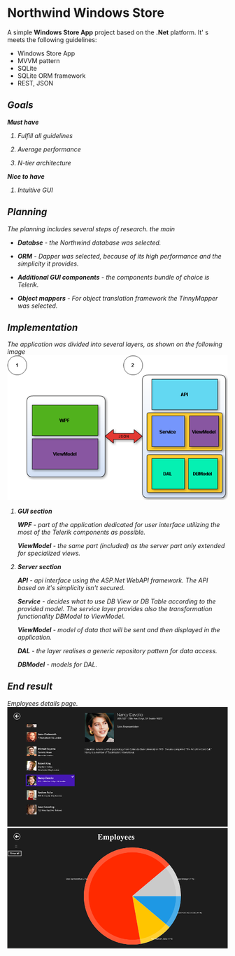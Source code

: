 **Northwind Windows Store**
===================

A simple **Windows Store App** project based on the **.Net** platform.  It' s meets the following guidelines:

 - Windows Store App
 - MVVM pattern
 - SQLite
 - SQLite ORM framework
 - REST, JSON


<i class="icon-list"> Goals
------------------------------
**Must have**

 1. Fulfill all guidelines

 2. Average performance

 3. N-tier architecture

**Nice to have**

 1. Intuitive GUI

<i class="icon-book"> Planning
------------------------------
The planning includes several steps of research. the main

 - **Databse** - the *Northwind* database was selected.

 - **ORM** - *Dapper* was selected, because of its high performance and the simplicity it provides.

 - **Additional GUI components** - the components bundle of choice is *Telerik*.

 - **Object mappers** - For object translation framework the *TinnyMapper* was selected.


<i class="icon-sitemap"> Implementation
------------------------------
The application was divided into several layers, as shown on the following image
![](./Utils/GitImages/Schema.png)

 1. **GUI section**

 	**WPF** - part of the application dedicated for user interface utilizing the most of the Telerik components as possible.

 	**ViewModel** - the same part (included) as the server part only extended for specialized views.
 2. **Server section**

	**API** - api interface using the *ASP.Net WebAPI* framework. The API based on it's simplicity isn't secured.

	**Service** - decides what to use DB View or DB Table according to the provided model. The service layer provides also the transformation functionality DBModel to ViewModel.

	**ViewModel** - model of data that will be sent and then displayed in the application.

	**DAL** - the layer realises a generic repository pattern for data access.

	**DBModel** - models for *DAL*.

<i class="icon-ok"> End result
------------------------------
Employees details page.
![](./Utils/GitImages/1.png)
![](./Utils/GitImages/2.png)
